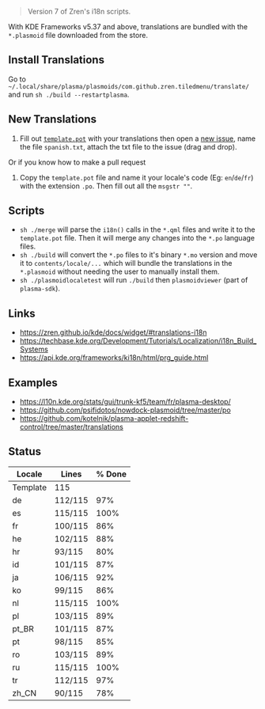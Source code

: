> Version 7 of Zren's i18n scripts.

With KDE Frameworks v5.37 and above, translations are bundled with the `*.plasmoid` file downloaded from the store.

## Install Translations

Go to `~/.local/share/plasma/plasmoids/com.github.zren.tiledmenu/translate/` and run `sh ./build --restartplasma`.

## New Translations

1. Fill out [`template.pot`](template.pot) with your translations then open a [new issue](https://github.com/Zren/plasma-applet-tiledmenu/issues/new), name the file `spanish.txt`, attach the txt file to the issue (drag and drop).

Or if you know how to make a pull request

1. Copy the `template.pot` file and name it your locale's code (Eg: `en`/`de`/`fr`) with the extension `.po`. Then fill out all the `msgstr ""`.

## Scripts

* `sh ./merge` will parse the `i18n()` calls in the `*.qml` files and write it to the `template.pot` file. Then it will merge any changes into the `*.po` language files.
* `sh ./build` will convert the `*.po` files to it's binary `*.mo` version and move it to `contents/locale/...` which will bundle the translations in the `*.plasmoid` without needing the user to manually install them.
* `sh ./plasmoidlocaletest` will run `./build` then `plasmoidviewer` (part of `plasma-sdk`).

## Links

* https://zren.github.io/kde/docs/widget/#translations-i18n
* https://techbase.kde.org/Development/Tutorials/Localization/i18n_Build_Systems
* https://api.kde.org/frameworks/ki18n/html/prg_guide.html

## Examples

* https://l10n.kde.org/stats/gui/trunk-kf5/team/fr/plasma-desktop/
* https://github.com/psifidotos/nowdock-plasmoid/tree/master/po
* https://github.com/kotelnik/plasma-applet-redshift-control/tree/master/translations

## Status
|  Locale  |  Lines  | % Done|
|----------|---------|-------|
| Template |     115 |       |
| de       | 112/115 |   97% |
| es       | 115/115 |  100% |
| fr       | 100/115 |   86% |
| he       | 102/115 |   88% |
| hr       |  93/115 |   80% |
| id       | 101/115 |   87% |
| ja       | 106/115 |   92% |
| ko       |  99/115 |   86% |
| nl       | 115/115 |  100% |
| pl       | 103/115 |   89% |
| pt_BR    | 101/115 |   87% |
| pt       |  98/115 |   85% |
| ro       | 103/115 |   89% |
| ru       | 115/115 |  100% |
| tr       | 112/115 |   97% |
| zh_CN    |  90/115 |   78% |
